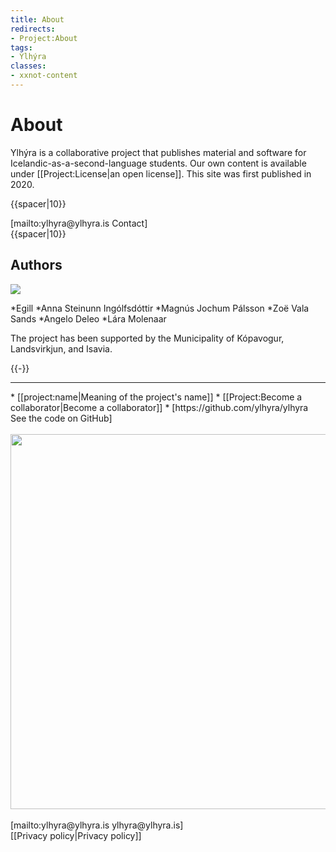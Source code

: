 ```yaml
---
title: About
redirects:
- Project:About
tags:
- Ylhýra
classes:
- xxnot-content
---
```


# About

Ylhýra is a collaborative project that publishes material and software for Icelandic-as-a-second-language students. Our own content is available under [[Project:License|an open license]]. This site was first published in 2020.

{{spacer|10}}
<div class="centered-button">
<div class="button big">[mailto:ylhyra@ylhyra.is Contact]</div>
</div>
{{spacer|10}}

## Authors
<Image src="Eliza og Ylhýra.jpg" link="Project:Eliza Reid" position="right" caption="Ylhýra with [[Project:Eliza Reid|Eliza Reid]], First Lady of Iceland, who herself has Icelandic as a second language."/>

*Egill
*Anna Steinunn Ingólfsdóttir
*Magnús Jochum Pálsson
*Zoë Vala Sands
*Angelo Deleo
*Lára Molenaar

The project has been supported by the Municipality of Kópavogur, Landsvirkjun, and Isavia.

{{-}}

---

<div class="notes">
* [[project:name|Meaning of the project's name]]
* [[Project:Become a collaborator|Become a collaborator]]
* [https://github.com/ylhyra/ylhyra See the code on GitHub]
</div>
<br/>
<Image src="Loftmynd 2.jpg" width="600"/>
<div class="sans-serif gray center small">
<br/>
[mailto:ylhyra@ylhyra.is ylhyra@ylhyra.is]
<br/>
[[Privacy policy|<span class="gray">Privacy policy</span>]]
</div>
